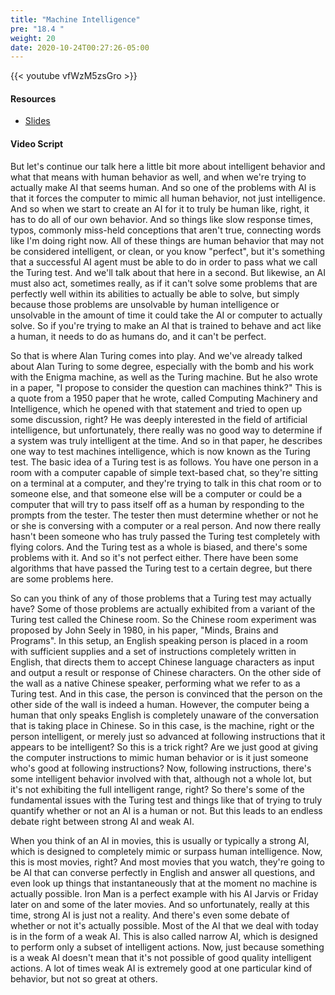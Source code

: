 ```yaml
---
title: "Machine Intelligence"
pre: "18.4 "
weight: 20
date: 2020-10-24T00:27:26-05:00
---
```


{{< youtube vfWzM5zsGro >}}


#### Resources
* [Slides](../slides/ArtificialIntelligence.pdf)

#### Video Script

But let's continue our talk here a little bit more about intelligent behavior and what that means with human behavior as well, and when we're trying to actually make AI that seems human. And so one of the problems with AI is that it forces the computer to mimic all human behavior, not just intelligence. And so when we start to create an AI for it to truly be human like, right, it has to do all of our own behavior. And so things like slow response times, typos, commonly miss-held conceptions that aren't true, connecting words like I'm doing right now. All of these things are human behavior that may not be considered intelligent, or clean, or you know "perfect", but it's something that a successful AI agent must be able to do in order to pass what we call the Turing test. And we'll talk about that here in a second. But likewise, an AI must also act, sometimes really, as if it can't solve some problems that are perfectly well within its abilities to actually be able to solve, but simply because those problems are unsolvable by human intelligence or unsolvable in the amount of time it could take the AI or computer to actually solve. So if you're trying to make an AI that is trained to behave and act like a human, it needs to do as humans do, and it can't be perfect. 

So that is where Alan Turing comes into play. And we've already talked about Alan Turing to some degree, especially with the bomb and his work with the Enigma machine, as well as the Turing machine. But he also wrote in a paper, "I propose to consider the question can machines think?" This is a quote from a 1950 paper that he wrote, called Computing Machinery and Intelligence, which he opened with that statement and tried to open up some discussion, right? He was deeply interested in the field of artificial intelligence, but unfortunately, there really was no good way to determine if a system was truly intelligent at the time. And so in that paper, he describes one way to test machines intelligence, which is now known as the Turing test. The basic idea of a Turing test is as follows. You have one person in a room with a computer capable of simple text-based chat, so they're sitting on a terminal at a computer, and they're trying to talk in this chat room or to someone else, and that someone else will be a computer or could be a computer that will try to pass itself off as a human by responding to the prompts from the tester. The tester then must determine whether or not he or she is conversing with a computer or a real person. And now there really hasn't been someone who has truly passed the Turing test completely with flying colors. And the Turing test as a whole is biased, and there's some problems with it. And so it's not perfect either. There have been some algorithms that have passed the Turing test to a certain degree, but there are some problems here. 

So can you think of any of those problems that a Turing test may actually have? Some of those problems are actually exhibited from a variant of the Turing test called the Chinese room. So the Chinese room experiment was proposed by John Seely in 1980, in his paper, "Minds, Brains and Programs". In this setup, an English speaking person is placed in a room with sufficient supplies and a set of instructions completely written in English, that directs them to accept Chinese language characters as input and output a result or response of Chinese characters. On the other side of the wall as a native Chinese speaker, performing what we refer to as a Turing test. And in this case, the person is convinced that the person on the other side of the wall is indeed a human. However, the computer being a human that only speaks English is completely unaware of the conversation that is taking place in Chinese. So in this case, is the machine, right or the person intelligent, or merely just so advanced at following instructions that it appears to be intelligent? So this is a trick right? Are we just good at giving the computer instructions to mimic human behavior or is it just someone who's good at following instructions? Now, following instructions, there's some intelligent behavior involved with that, although not a whole lot, but it's not exhibiting the full intelligent range, right? So there's some of the fundamental issues with the Turing test and things like that of trying to truly quantify whether or not an AI is a human or not. But this leads to an endless debate right between strong AI and weak AI. 

When you think of an AI in movies, this is usually or typically a strong AI, which is designed to completely mimic or surpass human intelligence. Now, this is most movies, right? And most movies that you watch, they're going to be AI that can converse perfectly in English and answer all questions, and even look up things that instantaneously that at the moment no machine is actually possible. Iron Man is a perfect example with his AI Jarvis or Friday later on and some of the later movies. And so unfortunately, really at this time, strong AI is just not a reality. And there's even some debate of whether or not it's actually possible. Most of the AI that we deal with today is in the form of a weak AI. This is also called narrow AI, which is designed to perform only a subset of intelligent actions. Now, just because something is a weak AI doesn't mean that it's not possible of good quality intelligent actions. A lot of times weak AI is extremely good at one particular kind of behavior, but not so great at others. 